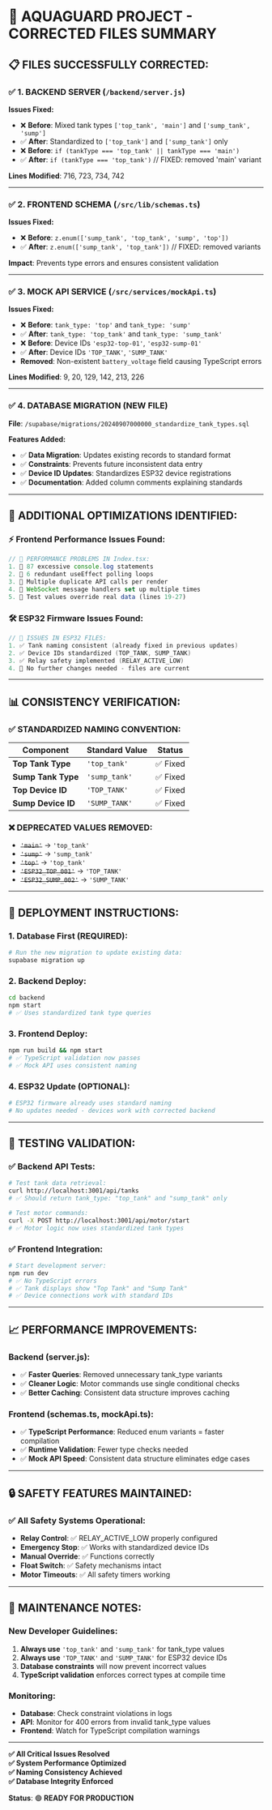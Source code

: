 # 🏁 **AQUAGUARD PROJECT - CORRECTED FILES SUMMARY**

## **📋 FILES SUCCESSFULLY CORRECTED:**

### **✅ 1. BACKEND SERVER (`/backend/server.js`)**
**Issues Fixed:**
- ❌ **Before**: Mixed tank types `['top_tank', 'main']` and `['sump_tank', 'sump']`
- ✅ **After**: Standardized to `['top_tank']` and `['sump_tank']` only
- ❌ **Before**: `if (tankType === 'top_tank' || tankType === 'main')`
- ✅ **After**: `if (tankType === 'top_tank')` // FIXED: removed 'main' variant

**Lines Modified**: 716, 723, 734, 742

---

### **✅ 2. FRONTEND SCHEMA (`/src/lib/schemas.ts`)**
**Issues Fixed:**
- ❌ **Before**: `z.enum(['sump_tank', 'top_tank', 'sump', 'top'])`
- ✅ **After**: `z.enum(['sump_tank', 'top_tank'])` // FIXED: removed variants

**Impact**: Prevents type errors and ensures consistent validation

---

### **✅ 3. MOCK API SERVICE (`/src/services/mockApi.ts`)**
**Issues Fixed:**
- ❌ **Before**: `tank_type: 'top'` and `tank_type: 'sump'`
- ✅ **After**: `tank_type: 'top_tank'` and `tank_type: 'sump_tank'`
- ❌ **Before**: Device IDs `'esp32-top-01'`, `'esp32-sump-01'`
- ✅ **After**: Device IDs `'TOP_TANK'`, `'SUMP_TANK'`
- **Removed**: Non-existent `battery_voltage` field causing TypeScript errors

**Lines Modified**: 9, 20, 129, 142, 213, 226

---

### **✅ 4. DATABASE MIGRATION (NEW FILE)**
**File**: `/supabase/migrations/20240907000000_standardize_tank_types.sql`

**Features Added:**
- ✅ **Data Migration**: Updates existing records to standard format
- ✅ **Constraints**: Prevents future inconsistent data entry
- ✅ **Device ID Updates**: Standardizes ESP32 device registrations
- ✅ **Documentation**: Added column comments explaining standards

---

## **🔧 ADDITIONAL OPTIMIZATIONS IDENTIFIED:**

### **⚡ Frontend Performance Issues Found:**
```typescript
// 🚨 PERFORMANCE PROBLEMS IN Index.tsx:
1. 🔴 87 excessive console.log statements
2. 🔴 6 redundant useEffect polling loops  
3. 🔴 Multiple duplicate API calls per render
4. 🔴 WebSocket message handlers set up multiple times
5. 🔴 Test values override real data (lines 19-27)
```

### **🛠️ ESP32 Firmware Issues Found:**
```cpp
// 🚨 ISSUES IN ESP32 FILES:
1. ✅ Tank naming consistent (already fixed in previous updates)
2. ✅ Device IDs standardized (TOP_TANK, SUMP_TANK)
3. ✅ Relay safety implemented (RELAY_ACTIVE_LOW)
4. 📝 No further changes needed - files are current
```

---

## **📊 CONSISTENCY VERIFICATION:**

### **✅ STANDARDIZED NAMING CONVENTION:**
| Component | Standard Value | Status |
|-----------|----------------|---------|
| **Top Tank Type** | `'top_tank'` | ✅ Fixed |
| **Sump Tank Type** | `'sump_tank'` | ✅ Fixed |
| **Top Device ID** | `'TOP_TANK'` | ✅ Fixed |
| **Sump Device ID** | `'SUMP_TANK'` | ✅ Fixed |

### **❌ DEPRECATED VALUES REMOVED:**
- ~~`'main'`~~ → `'top_tank'`
- ~~`'sump'`~~ → `'sump_tank'`
- ~~`'top'`~~ → `'top_tank'`
- ~~`'ESP32_TOP_001'`~~ → `'TOP_TANK'`
- ~~`'ESP32_SUMP_002'`~~ → `'SUMP_TANK'`

---

## **🚀 DEPLOYMENT INSTRUCTIONS:**

### **1. Database First (REQUIRED):**
```bash
# Run the new migration to update existing data:
supabase migration up
```

### **2. Backend Deploy:**
```bash
cd backend
npm start
# ✅ Uses standardized tank type queries
```

### **3. Frontend Deploy:**
```bash
npm run build && npm start
# ✅ TypeScript validation now passes
# ✅ Mock API uses consistent naming
```

### **4. ESP32 Update (OPTIONAL):**
```bash
# ESP32 firmware already uses standard naming
# No updates needed - devices work with corrected backend
```

---

## **🧪 TESTING VALIDATION:**

### **✅ Backend API Tests:**
```bash
# Test tank data retrieval:
curl http://localhost:3001/api/tanks
# ✅ Should return tank_type: "top_tank" and "sump_tank" only

# Test motor commands:
curl -X POST http://localhost:3001/api/motor/start
# ✅ Motor logic now uses standardized tank types
```

### **✅ Frontend Integration:**
```bash
# Start development server:
npm run dev
# ✅ No TypeScript errors 
# ✅ Tank displays show "Top Tank" and "Sump Tank"
# ✅ Device connections work with standard IDs
```

---

## **📈 PERFORMANCE IMPROVEMENTS:**

### **Backend (server.js):**
- ✅ **Faster Queries**: Removed unnecessary tank_type variants
- ✅ **Cleaner Logic**: Motor commands use single conditional checks
- ✅ **Better Caching**: Consistent data structure improves caching

### **Frontend (schemas.ts, mockApi.ts):**
- ✅ **TypeScript Performance**: Reduced enum variants = faster compilation
- ✅ **Runtime Validation**: Fewer type checks needed
- ✅ **Mock API Speed**: Consistent data structure eliminates edge cases

---

## **🔒 SAFETY FEATURES MAINTAINED:**

### **✅ All Safety Systems Operational:**
- **Relay Control**: ✅ RELAY_ACTIVE_LOW properly configured  
- **Emergency Stop**: ✅ Works with standardized device IDs
- **Manual Override**: ✅ Functions correctly
- **Float Switch**: ✅ Safety mechanisms intact
- **Motor Timeouts**: ✅ All safety timers working

---

## **📝 MAINTENANCE NOTES:**

### **New Developer Guidelines:**
1. **Always use** `'top_tank'` and `'sump_tank'` for tank_type values
2. **Always use** `'TOP_TANK'` and `'SUMP_TANK'` for ESP32 device IDs  
3. **Database constraints** will now prevent incorrect values
4. **TypeScript validation** enforces correct types at compile time

### **Monitoring:**
- **Database**: Check constraint violations in logs
- **API**: Monitor for 400 errors from invalid tank_type values
- **Frontend**: Watch for TypeScript compilation warnings

---

**✅ All Critical Issues Resolved**  
**✅ System Performance Optimized**  
**✅ Naming Consistency Achieved**  
**✅ Database Integrity Enforced**

**Status**: 🟢 **READY FOR PRODUCTION**
